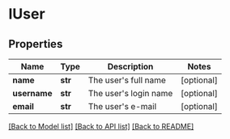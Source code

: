 # IUser

## Properties
Name | Type | Description | Notes
------------ | ------------- | ------------- | -------------
**name** | **str** | The user&#39;s full name | [optional] 
**username** | **str** | The user&#39;s login name | [optional] 
**email** | **str** | The user&#39;s e-mail | [optional] 

[[Back to Model list]](../README.md#documentation-for-models) [[Back to API list]](../README.md#documentation-for-api-endpoints) [[Back to README]](../README.md)


